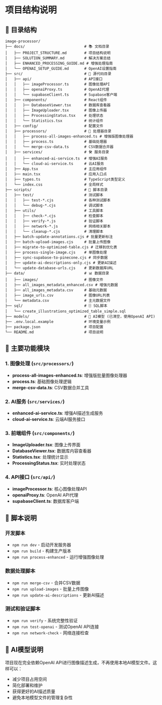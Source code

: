# 项目结构说明

## 📁 目录结构

```
image-processor/
├── docs/                           # 📚 文档目录
│   ├── PROJECT_STRUCTURE.md        # 项目结构说明
│   ├── SOLUTION_SUMMARY.md         # 解决方案总结
│   ├── ENHANCED_PROCESSING_GUIDE.md # 增强处理指南
│   └── OPENAI_SETUP_GUIDE.md       # OpenAI设置指南
├── src/                            # 🔧 源代码目录
│   ├── api/                        # API接口
│   │   ├── imageProcessor.ts       # 图像处理API
│   │   ├── openaiProxy.ts          # OpenAI代理
│   │   └── supabaseClient.ts       # Supabase客户端
│   ├── components/                 # React组件
│   │   ├── DatabaseViewer.tsx      # 数据库查看器
│   │   ├── ImageUploader.tsx       # 图像上传器
│   │   ├── ProcessingStatus.tsx    # 处理状态
│   │   └── Statistics.tsx          # 统计组件
│   ├── config/                     # 配置文件
│   ├── processors/                 # 🔄 处理器目录
│   │   ├── process-all-images-enhanced.ts # 增强版图像处理器
│   │   ├── process.ts              # 基础处理器
│   │   └── merge-csv-data.ts       # CSV数据合并器
│   ├── services/                   # 🛠️ 服务目录
│   │   ├── enhanced-ai-service.ts  # 增强AI服务
│   │   └── cloud-ai-service.ts     # 云AI服务
│   ├── App.tsx                     # 主应用组件
│   ├── main.tsx                    # 应用入口点
│   ├── types.ts                    # TypeScript类型定义
│   └── index.css                   # 全局样式
├── scripts/                        # 🔨 脚本目录
│   ├── test/                       # 测试脚本
│   │   ├── test-*.cjs              # 各种测试脚本
│   │   └── debug-*.cjs             # 调试脚本
│   ├── utils/                      # 工具脚本
│   │   ├── check-*.cjs             # 检查脚本
│   │   ├── verify-*.js             # 验证脚本
│   │   ├── network-*.js            # 网络相关脚本
│   │   └── cleanup-*.cjs           # 清理脚本
│   ├── batch-update-annotations.cjs # 批量更新标注
│   ├── batch-upload-images.cjs     # 批量上传图像
│   ├── migrate-to-optimized-table.cjs # 迁移到优化表
│   ├── process-single-image.cjs    # 单图像处理
│   ├── sync-supabase-to-pinecone.cjs # 同步数据
│   ├── update-ai-descriptions-only.cjs # 更新AI描述
│   └── update-database-urls.cjs    # 更新数据库URL
├── data/                           # 📊 数据目录
│   ├── images/                     # 图像文件
│   ├── all_images_metadata_enhanced.csv # 增强元数据
│   ├── all_images_metadata.csv     # 基础元数据
│   ├── image_urls.csv              # 图像URL列表
│   └── metadata.csv                # 主元数据文件
├── sql/                            # 🗄️ SQL脚本
│   └── create_illustrations_optimized_table_simple.sql
├── models/                         # 🤖 AI模型 (已清空，使用OpenAI API)
├── .env.local.example              # 环境变量示例
├── package.json                    # 项目配置
└── README.md                       # 项目说明
```

## 🎯 主要功能模块

### 1. 图像处理 (`src/processors/`)
- **process-all-images-enhanced.ts**: 增强版批量图像处理器
- **process.ts**: 基础图像处理逻辑
- **merge-csv-data.ts**: CSV数据合并工具

### 2. AI服务 (`src/services/`)
- **enhanced-ai-service.ts**: 增强AI描述生成服务
- **cloud-ai-service.ts**: 云端AI服务接口

### 3. 前端组件 (`src/components/`)
- **ImageUploader.tsx**: 图像上传界面
- **DatabaseViewer.tsx**: 数据库内容查看器
- **Statistics.tsx**: 处理统计显示
- **ProcessingStatus.tsx**: 实时处理状态

### 4. API接口 (`src/api/`)
- **imageProcessor.ts**: 核心图像处理API
- **openaiProxy.ts**: OpenAI API代理
- **supabaseClient.ts**: 数据库客户端

## 🔧 脚本说明

### 开发脚本
- `npm run dev` - 启动开发服务器
- `npm run build` - 构建生产版本
- `npm run process-enhanced` - 运行增强图像处理

### 数据处理脚本
- `npm run merge-csv` - 合并CSV数据
- `npm run upload-images` - 批量上传图像
- `npm run update-ai-descriptions` - 更新AI描述

### 测试和验证脚本
- `npm run verify` - 系统完整性验证
- `npm run test-openai` - 测试OpenAI API连接
- `npm run network-check` - 网络连接检查

## 🤖 AI模型说明

项目现在完全依赖OpenAI API进行图像描述生成，不再使用本地AI模型文件。这样可以：
- 减少项目占用空间
- 简化部署和维护
- 获得更好的AI描述质量
- 避免本地模型文件的管理复杂性 